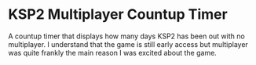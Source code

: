 # KSP2 Multiplayer Countup Timer
A countup timer that displays how many days KSP2 has been out with no multiplayer. I understand that the game is still early access but multiplayer was quite frankly the main reason I was excited about the game.

